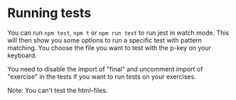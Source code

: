 # Running tests
You can run `npm test`, `npm t` or `npm run test` to run jest in watch mode. This will then show you some options to run a specific test with pattern matching.  You choose the file you want to test with the p-key on your keyboard.

You need to disable the import of "final" and uncomment import of "exercise" in the tests if you want to run tests on your exercises.

Note: You can't test the html-files.
<!--stackedit_data:
eyJoaXN0b3J5IjpbMTIzMjM2NzUwNF19
-->